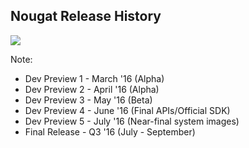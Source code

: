 ## Nougat Release History

<img src="img/n-preview-updates_2x.png"/>

Note:
+ Dev Preview 1 - March '16 (Alpha)
+ Dev Preview 2 - April '16 (Alpha)
+ Dev Preview 3 - May '16 (Beta)
+ Dev Preview 4 - June '16 (Final APIs/Official SDK)
+ Dev Preview 5 - July '16 (Near-final system images)
+ Final Release - Q3 '16 (July - September)